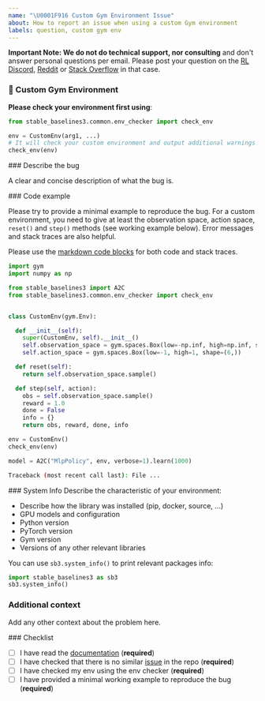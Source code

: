 ```yaml
---
name: "\U0001F916 Custom Gym Environment Issue"
about: How to report an issue when using a custom Gym environment
labels: question, custom gym env
---
```


**Important Note: We do not do technical support, nor consulting** and don't answer personal questions per email.
Please post your question on the [RL Discord](https://discord.com/invite/xhfNqQv), [Reddit](https://www.reddit.com/r/reinforcementlearning/) or [Stack Overflow](https://stackoverflow.com/) in that case.

### 🤖 Custom Gym Environment

**Please check your environment first using**:

```python
from stable_baselines3.common.env_checker import check_env

env = CustomEnv(arg1, ...)
# It will check your custom environment and output additional warnings if needed
check_env(env)
```

### Describe the bug

A clear and concise description of what the bug is.

### Code example

Please try to provide a minimal example to reproduce the bug.
For a custom environment, you need to give at least the observation space, action space, `reset()` and `step()` methods
(see working example below).
Error messages and stack traces are also helpful.

Please use the [markdown code blocks](https://help.github.com/en/articles/creating-and-highlighting-code-blocks)
for both code and stack traces.

```python
import gym
import numpy as np

from stable_baselines3 import A2C
from stable_baselines3.common.env_checker import check_env


class CustomEnv(gym.Env):

  def __init__(self):
    super(CustomEnv, self).__init__()
    self.observation_space = gym.spaces.Box(low=-np.inf, high=np.inf, shape=(14,))
    self.action_space = gym.spaces.Box(low=-1, high=1, shape=(6,))

  def reset(self):
    return self.observation_space.sample()

  def step(self, action):
    obs = self.observation_space.sample()
    reward = 1.0
    done = False
    info = {}
    return obs, reward, done, info

env = CustomEnv()
check_env(env)

model = A2C("MlpPolicy", env, verbose=1).learn(1000)
```

```bash
Traceback (most recent call last): File ...

```

### System Info
Describe the characteristic of your environment:
 * Describe how the library was installed (pip, docker, source, ...)
 * GPU models and configuration
 * Python version
 * PyTorch version
 * Gym version
 * Versions of any other relevant libraries

You can use `sb3.system_info()` to print relevant packages info:
```python
import stable_baselines3 as sb3
sb3.system_info()
```

### Additional context
Add any other context about the problem here.

### Checklist

- [ ] I have read the [documentation](https://stable-baselines3.readthedocs.io/en/master/) (**required**)
- [ ] I have checked that there is no similar [issue](https://github.com/DLR-RM/stable-baselines3/issues) in the repo (**required**)
- [ ] I have checked my env using the env checker (**required**)
- [ ] I have provided a minimal working example to reproduce the bug (**required**)
